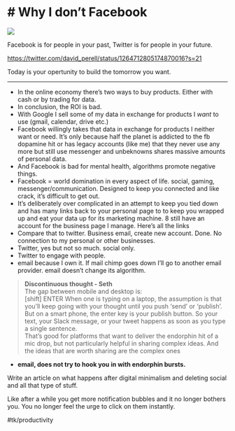 # # Why I don’t Facebook
![](%23%20Why%20I%20don%E2%80%99t%20Facebook/facebook-free-business-sticker.png)

Facebook is for people in your past, Twitter is for people in your future.

https://twitter.com/david_perell/status/1264712805174870016?s=21

Today is your opertunity to build the tomorrow you want. 

- - - -

* In the online economy there’s two ways to buy products. Either with cash or by trading for data. 
* In conclusion, the ROI is bad. 
* With Google I sell some of my data in exchange for products I _want_ to use (gmail, calendar, drive etc.) 
* Facebook willingly takes that data in exchange for products I neither want or need. It’s only because half the planet is addicted to the fb dopamine hit or has legacy accounts (like me) that they never use any more but still use messenger and unbeknowns shares massive amounts of personal data. 
* And Facebook is bad for mental health, algorithms promote negative things. 
* Facebook = world domination in every aspect of life. social, gaming, messenger/communication. Designed to keep you connected and like crack, it’s difficult to get out. 
* It’s deliberately over complicated in an attempt to keep you tied down and has many links back to your personal page to to keep you wrapped up and eat your data up for its marketing machine. 8 still have an account for the business page I manage. Here’s all the links
* Compare that to twitter. Business email, create new account. Done. No connection to my personal or other businesses. 
* Twitter, yes but not so much. social only. 
* Twitter to engage with people. 
* email because I own it. If mail chimp goes down I’ll go to another email provider. email doesn’t change its algorithm. 

> **Discontinuous thought - Seth**    
> The gap between mobile and desktop is:    
[shift] ENTER
> When one is typing on a laptop, the assumption is that you’ll keep going with your thought until you push ‘send’ or ‘publish’.    
> But on a smart phone, the enter key is your publish button. So your text, your Slack message, or your tweet happens as soon as you type a single sentence.    
> That’s good for platforms that want to deliver the endorphin hit of a mic drop, but not particularly helpful in sharing complex ideas. And the ideas that are worth sharing are the complex ones    
- **email, does not try to hook you in with endorphin bursts.** 


Write an article on what happens after digital minimalism and deleting social and all that type of stuff. 

Like after a while you get more notification bubbles and it no longer bothers you. You no longer feel the urge to click on them instantly. 

#tk/productivity


